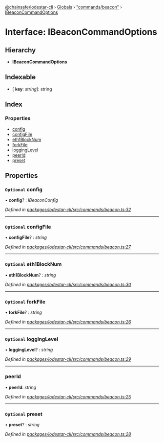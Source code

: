 [@chainsafe/lodestar-cli](../README.md) › [Globals](../globals.md) › ["commands/beacon"](../modules/_commands_beacon_.md) › [IBeaconCommandOptions](_commands_beacon_.ibeaconcommandoptions.md)

# Interface: IBeaconCommandOptions

## Hierarchy

* **IBeaconCommandOptions**

## Indexable

* \[ **key**: *string*\]: string

## Index

### Properties

* [config](_commands_beacon_.ibeaconcommandoptions.md#optional-config)
* [configFile](_commands_beacon_.ibeaconcommandoptions.md#optional-configfile)
* [eth1BlockNum](_commands_beacon_.ibeaconcommandoptions.md#optional-eth1blocknum)
* [forkFile](_commands_beacon_.ibeaconcommandoptions.md#optional-forkfile)
* [loggingLevel](_commands_beacon_.ibeaconcommandoptions.md#optional-logginglevel)
* [peerId](_commands_beacon_.ibeaconcommandoptions.md#peerid)
* [preset](_commands_beacon_.ibeaconcommandoptions.md#optional-preset)

## Properties

### `Optional` config

• **config**? : *IBeaconConfig*

*Defined in [packages/lodestar-cli/src/commands/beacon.ts:32](https://github.com/ChainSafe/lodestar/blob/aa20a3b/packages/lodestar-cli/src/commands/beacon.ts#L32)*

___

### `Optional` configFile

• **configFile**? : *string*

*Defined in [packages/lodestar-cli/src/commands/beacon.ts:27](https://github.com/ChainSafe/lodestar/blob/aa20a3b/packages/lodestar-cli/src/commands/beacon.ts#L27)*

___

### `Optional` eth1BlockNum

• **eth1BlockNum**? : *string*

*Defined in [packages/lodestar-cli/src/commands/beacon.ts:30](https://github.com/ChainSafe/lodestar/blob/aa20a3b/packages/lodestar-cli/src/commands/beacon.ts#L30)*

___

### `Optional` forkFile

• **forkFile**? : *string*

*Defined in [packages/lodestar-cli/src/commands/beacon.ts:26](https://github.com/ChainSafe/lodestar/blob/aa20a3b/packages/lodestar-cli/src/commands/beacon.ts#L26)*

___

### `Optional` loggingLevel

• **loggingLevel**? : *string*

*Defined in [packages/lodestar-cli/src/commands/beacon.ts:29](https://github.com/ChainSafe/lodestar/blob/aa20a3b/packages/lodestar-cli/src/commands/beacon.ts#L29)*

___

###  peerId

• **peerId**: *string*

*Defined in [packages/lodestar-cli/src/commands/beacon.ts:25](https://github.com/ChainSafe/lodestar/blob/aa20a3b/packages/lodestar-cli/src/commands/beacon.ts#L25)*

___

### `Optional` preset

• **preset**? : *string*

*Defined in [packages/lodestar-cli/src/commands/beacon.ts:28](https://github.com/ChainSafe/lodestar/blob/aa20a3b/packages/lodestar-cli/src/commands/beacon.ts#L28)*
